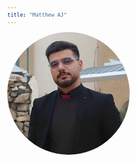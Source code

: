 ```yaml
---
title: "Matthew AJ"
---
```


<img src="featured.jpeg" alt="Avatar" style="width:20em; height:20em; border-radius:50%;">